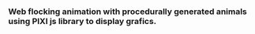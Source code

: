 ### Web flocking animation with procedurally generated animals using PIXI js library to display grafics.
